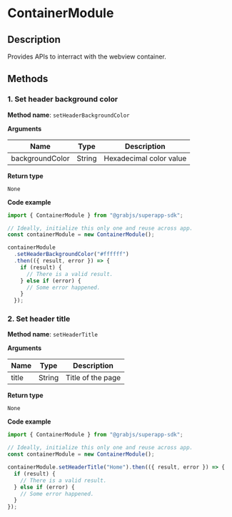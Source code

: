 # ContainerModule

## Description

Provides APIs to interract with the webview container.

## Methods

### 1. Set header background color

**Method name**: `setHeaderBackgroundColor`

**Arguments**

| Name            | Type   | Description             |
| --------------- | ------ | ----------------------- |
| backgroundColor | String | Hexadecimal color value |

**Return type**

`None`

**Code example**

```javascript
import { ContainerModule } from "@grabjs/superapp-sdk";

// Ideally, initialize this only one and reuse across app.
const containerModule = new ContainerModule();

containerModule
  .setHeaderBackgroundColor("#ffffff")
  .then(({ result, error }) => {
    if (result) {
      // There is a valid result.
    } else if (error) {
      // Some error happened.
    }
  });
```

### 2. Set header title

**Method name**: `setHeaderTitle`

**Arguments**

| Name  | Type   | Description       |
| ----- | ------ | ----------------- |
| title | String | Title of the page |

**Return type**

`None`

**Code example**

```javascript
import { ContainerModule } from "@grabjs/superapp-sdk";

// Ideally, initialize this only one and reuse across app.
const containerModule = new ContainerModule();

containerModule.setHeaderTitle("Home").then(({ result, error }) => {
  if (result) {
    // There is a valid result.
  } else if (error) {
    // Some error happened.
  }
});
```
